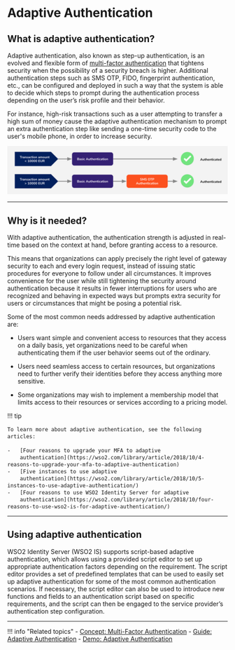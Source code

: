 # Adaptive Authentication

## What is adaptive authentication?

Adaptive authentication, also known as step-up authentication, is an evolved and flexible form of [multi-factor authentication](../multi-factor-authentication) that tightens security when the possibility of a security breach is higher. Additional authentication steps such as SMS OTP, FIDO, fingerprint authentication, etc., can be configured and deployed in such a way that the system is able to decide which steps to prompt during the authentication process depending on the user’s risk profile and their behavior.  

For instance, high-risk transactions such as a user attempting to transfer a high sum of money cause the adaptive authentication mechanism to prompt an extra authentication step like sending a one-time security code to the user's mobile phone, in order to increase security.

![adaptive authentication](../../../assets/img/concepts/adaptive-authentication.png)

---

## Why is it needed?

With adaptive authentication, the authentication strength is adjusted in real-time based on the context at hand, before granting access to a resource. 

This means that organizations can apply precisely the right level of gateway security to each and every login request, instead of issuing static procedures for everyone to follow under all circumstances. It improves convenience for the user while still tightening the security around authentication because it results in fewer interruptions for users who are recognized and behaving in expected ways but prompts extra security for users or circumstances that might be posing a potential risk. 

Some of the most common needs addressed by adaptive authentication are:

- Users want simple and convenient access to resources that they access on a daily basis, yet organizations need to be careful when authenticating them if the user behavior seems out of the ordinary. 

- Users need seamless access to certain resources, but organizations need to further verify their identities before they access anything more sensitive. 

- Some organizations may wish to implement a membership model that limits access to their resources or services according to a pricing model. 


!!! tip
    
    To learn more about adaptive authentication, see the following articles:
    
    -   [Four reasons to upgrade your MFA to adaptive
        authentication](https://wso2.com/library/article/2018/10/4-reasons-to-upgrade-your-mfa-to-adaptive-authentication)
    -   [Five instances to use adaptive
        authentication](https://wso2.com/library/article/2018/10/5-instances-to-use-adaptive-authentication/)
    -   [Four reasons to use WSO2 Identity Server for adaptive
        authentication](https://wso2.com/library/article/2018/10/four-reasons-to-use-wso2-is-for-adaptive-authentication/)

---

## Using adaptive authentication

WSO2 Identity Server (WSO2 IS) supports script-based adaptive authentication, which allows using a provided script editor to set up appropriate authentication factors depending on the requirement. The script editor provides a set of predefined templates that can be used to easily set up adaptive authentication for some of the most common authentication scenarios. If necessary, the script editor can also be used to introduce new functions and fields to an authentication script based on specific requirements, and the script can then be engaged to the service provider’s authentication step configuration.

----

!!! info "Related topics"
    - [Concept: Multi-Factor Authentication](../multi-factor-authentication)
    - [Guide: Adaptive Authentication](../../../guides/adaptive-auth/configure-adaptive-auth)
    - [Demo: Adaptive Authentication](../../../quick-starts/adaptive-auth-overview)



